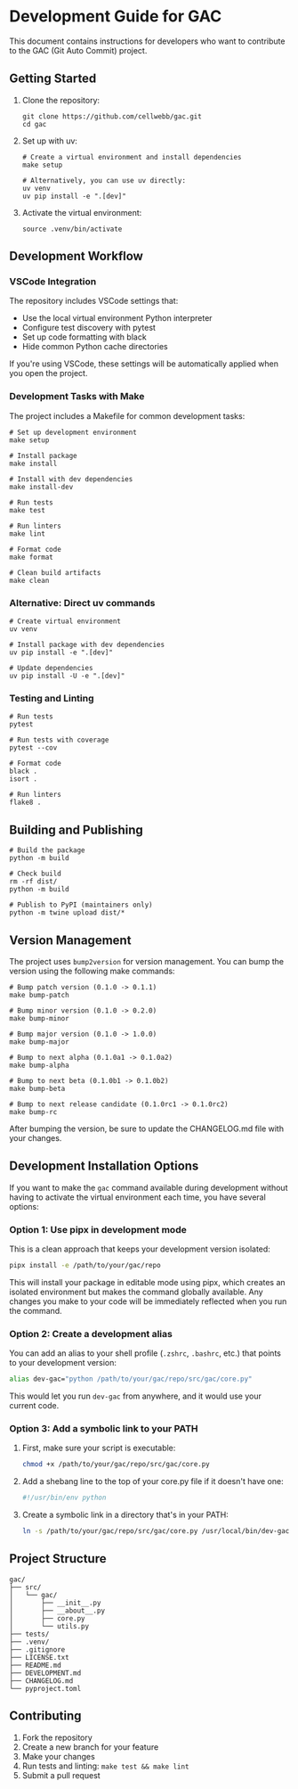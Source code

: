 # Development Guide for GAC

This document contains instructions for developers who want to contribute to the GAC (Git Auto Commit) project.

## Getting Started

1. Clone the repository:

   ```console
   git clone https://github.com/cellwebb/gac.git
   cd gac
   ```

2. Set up with uv:

   ```console
   # Create a virtual environment and install dependencies
   make setup

   # Alternatively, you can use uv directly:
   uv venv
   uv pip install -e ".[dev]"
   ```

3. Activate the virtual environment:

   ```console
   source .venv/bin/activate
   ```

## Development Workflow

### VSCode Integration

The repository includes VSCode settings that:

- Use the local virtual environment Python interpreter
- Configure test discovery with pytest
- Set up code formatting with black
- Hide common Python cache directories

If you're using VSCode, these settings will be automatically applied when you open the project.

### Development Tasks with Make

The project includes a Makefile for common development tasks:

```console
# Set up development environment
make setup

# Install package
make install

# Install with dev dependencies
make install-dev

# Run tests
make test

# Run linters
make lint

# Format code
make format

# Clean build artifacts
make clean
```

### Alternative: Direct uv commands

```console
# Create virtual environment
uv venv

# Install package with dev dependencies
uv pip install -e ".[dev]"

# Update dependencies
uv pip install -U -e ".[dev]"
```

### Testing and Linting

```console
# Run tests
pytest

# Run tests with coverage
pytest --cov

# Format code
black .
isort .

# Run linters
flake8 .
```

## Building and Publishing

```console
# Build the package
python -m build

# Check build
rm -rf dist/
python -m build

# Publish to PyPI (maintainers only)
python -m twine upload dist/*
```

## Version Management

The project uses `bump2version` for version management. You can bump the version using the following make commands:

```console
# Bump patch version (0.1.0 -> 0.1.1)
make bump-patch

# Bump minor version (0.1.0 -> 0.2.0)
make bump-minor

# Bump major version (0.1.0 -> 1.0.0)
make bump-major

# Bump to next alpha (0.1.0a1 -> 0.1.0a2)
make bump-alpha

# Bump to next beta (0.1.0b1 -> 0.1.0b2)
make bump-beta

# Bump to next release candidate (0.1.0rc1 -> 0.1.0rc2)
make bump-rc
```

After bumping the version, be sure to update the CHANGELOG.md file with your changes.

## Development Installation Options

If you want to make the `gac` command available during development without having to activate the virtual environment each time, you have several options:

### Option 1: Use pipx in development mode

This is a clean approach that keeps your development version isolated:

```bash
pipx install -e /path/to/your/gac/repo
```

This will install your package in editable mode using pipx, which creates an isolated environment but makes the command globally available. Any changes you make to your code will be immediately reflected when you run the command.

### Option 2: Create a development alias

You can add an alias to your shell profile (`.zshrc`, `.bashrc`, etc.) that points to your development version:

```bash
alias dev-gac="python /path/to/your/gac/repo/src/gac/core.py"
```

This would let you run `dev-gac` from anywhere, and it would use your current code.

### Option 3: Add a symbolic link to your PATH

1. First, make sure your script is executable:

   ```bash
   chmod +x /path/to/your/gac/repo/src/gac/core.py
   ```

2. Add a shebang line to the top of your core.py file if it doesn't have one:

   ```python
   #!/usr/bin/env python
   ```

3. Create a symbolic link in a directory that's in your PATH:

   ```bash
   ln -s /path/to/your/gac/repo/src/gac/core.py /usr/local/bin/dev-gac
   ```

## Project Structure

```plaintext
gac/
├── src/
│   └── gac/
│       ├── __init__.py
│       ├── __about__.py
│       ├── core.py
│       └── utils.py
├── tests/
├── .venv/
├── .gitignore
├── LICENSE.txt
├── README.md
├── DEVELOPMENT.md
├── CHANGELOG.md
└── pyproject.toml
```

## Contributing

1. Fork the repository
2. Create a new branch for your feature
3. Make your changes
4. Run tests and linting: `make test && make lint`
5. Submit a pull request
